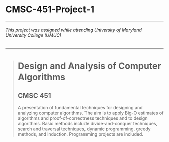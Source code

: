 # CMSC-451-Project-1
#### 



---
###### This project was assigned while attending University of Maryland University College (UMUC)
---

><h1>Design and Analysis of Computer Algorithms</h1>
><h2>CMSC 451</h2>
><p>A presentation of fundamental techniques for designing and analyzing computer algorithms. The aim is to apply Big-O estimates of algorithms and proof-of-correctness techniques and to design algorithms. Basic methods include divide-and-conquer techniques, search and traversal techniques, dynamic programming, greedy methods, and induction. Programming projects are included.</p>
